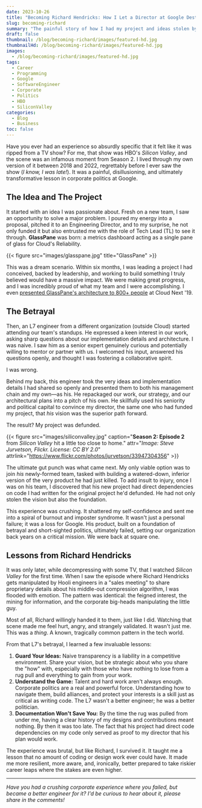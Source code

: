 ```yaml
---
date: 2023-10-26
title: "Becoming Richard Hendricks: How I Let a Director at Google Destroy my Project"
slug: becoming-richard
summary: "The painful story of how I had my project and ideas stolen by a senior staff engineer at Google, which he used to secure his promotion to director, a scenario I'd later see play out almost exactly in an episode of HBO's Silicon Valley."
draft: false
thumbnail: /blog/becoming-richard/images/featured-hd.jpg
thumbnailHd: /blog/becoming-richard/images/featured-hd.jpg
images:
  - /blog/becoming-richard/images/featured-hd.jpg
tags:
  - Career
  - Programming
  - Google
  - SoftwareEngineer
  - Corporate
  - Politics
  - HBO
  - SiliconValley
categories:
  - Blog
  - Business
toc: false
---
```


Have you ever had an experience so absurdly specific that it felt like it was ripped from a TV show? For me, that show was HBO's *Silicon Valley*, and the scene was an infamous moment from Season 2. I lived through my own version of it between 2018 and 2022, regrettably before I ever saw the show (*I know, I was late!*). It was a painful, disillusioning, and ultimately transformative lesson in corporate politics at Google.

## The Idea and The Project

It started with an idea I was passionate about. Fresh on a new team, I saw an opportunity to solve a major problem. I poured my energy into a proposal, pitched it to an Engineering Director, and to my surprise, he not only funded it but also entrusted me with the role of Tech Lead (TL) to see it through. **GlassPane** was born: a metrics dashboard acting as a single pane of glass for Cloud's Reliability.

{{< figure src="images/glasspane.jpg" title="GlassPane" >}}

This was a dream scenario. Within six months, I was leading a project I had conceived, backed by leadership, and working to build something I truly believed would have a massive impact. We were making great progress, and I was incredibly proud of what my team and I were accomplishing. I even [presented GlassPane's architecture to 800+ people](/project/cloud-next-talk/) at Cloud Next '19.

## The Betrayal

Then, an L7 engineer from a different organization (outside Cloud) started attending our team's standups. He expressed a keen interest in our work, asking sharp questions about our implementation details and architecture. I was naive. I saw him as a senior expert genuinely curious and potentially willing to mentor or partner with us. I welcomed his input, answered his questions openly, and thought I was fostering a collaborative spirit.

I was wrong.

Behind my back, this engineer took the very ideas and implementation details I had shared so openly and presented them to both his management chain and my own—as his. He repackaged our work, our strategy, and our architectural plans into a pitch of his own. He skillfully used his seniority and political capital to convince my director, the same one who had funded my project, that *his* vision was the superior path forward.

The result? My project was defunded.

{{< figure src="images/siliconvalley.jpg" caption="**Season 2: Episode 2** from *Silicon Valley* hit a little too close to home." attr="*Image: Steve Jurvetson, Flickr. License: CC BY 2.0*" attrlink="https://www.flickr.com/photos/jurvetson/33947304356" >}}

The ultimate gut punch was what came next. My only viable option was to join *his* newly-formed team, tasked with building a watered-down, inferior version of the very product he had just killed. To add insult to injury, once I was on his team, I discovered that his new project had direct dependencies on code I had written for the original project he'd defunded. He had not only stolen the vision but also the foundation.

This experience was crushing. It shattered my self-confidence and sent me into a spiral of burnout and imposter syndrome. It wasn't just a personal failure; it was a loss for Google. His product, built on a foundation of betrayal and short-sighted politics, ultimately failed, setting our organization back years on a critical mission. We were back at square one.

## Lessons from Richard Hendricks

It was only later, while decompressing with some TV, that I watched *Silicon Valley* for the first time. When I saw the episode where Richard Hendricks gets manipulated by Hooli engineers in a "sales meeting" to share proprietary details about his middle-out compression algorithm, I was flooded with emotion. The pattern was identical: the feigned interest, the mining for information, and the corporate big-heads manipulating the little guy.

Most of all, Richard willingly handed it to them, just like I did. Watching that scene made me feel hurt, angry, and strangely validated. It wasn't just me. This was a *thing*. A known, tragically common pattern in the tech world.

From that L7's betrayal, I learned a few invaluable lessons:

1.  **Guard Your Ideas:** Naive transparency is a liability in a competitive environment. Share your vision, but be strategic about who you share the "how" with, especially with those who have nothing to lose from a rug pull and everything to gain from your work.
2.  **Understand the Game:** Talent and hard work aren't always enough. Corporate politics are a real and powerful force. Understanding how to navigate them, build alliances, and protect your interests is a skill just as critical as writing code. The L7 wasn't a better engineer; he was a better politician.
3.  **Documentation Won't Save You:** By the time the rug was pulled from under me, having a clear history of my designs and contributions meant nothing. By then it was too late. The fact that his project had direct code dependencies on my code only served as proof to my director that his plan would work.

The experience was brutal, but like Richard, I survived it. It taught me a lesson that no amount of coding or design work ever could have. It made me more resilient, more aware, and, ironically, better prepared to take riskier career leaps where the stakes are even higher.

---

*Have you had a crushing corporate experience where you failed, but became a better engineer for it? I'd be curious to hear about it, please share in the comments!*

